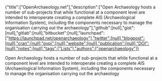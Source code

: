 {"title":["OpenArchaeology.net"],"description":["Open Archaeology hosts a number of sub-projects that while functional at a component level are intended to interoperate creating a complete AIS (Archaeological Information System), including the components necessary to manage the organisation carrying out the archaeology"],"github":[null],"gist":[null],"gitlab":[null],"bitbucket":[null],"launchpad":["https://launchpad.net/openarchaeology"],"twitter":[null],"blogpost":[null],"cran":[null],"pypi":[null],"website":[null],"publication":[null],"DOI":[null],"notes":[null],"tags":["Lists"],"authors":["openarchaeology"]}

Open Archaeology hosts a number of sub-projects that while functional at a component level are intended to interoperate creating a complete AIS (Archaeological Information System), including the components necessary to manage the organisation carrying out the archaeology